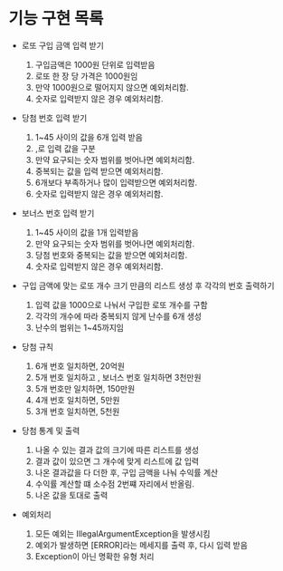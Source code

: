# 기능 구현 목록

* 로또 구입 금액 입력 받기
  1. 구입금액은 1000원 단위로 입력받음
  2. 로또 한 장 당 가격은 1000원임
  3. 만약 1000원으로 떨어지지 않으면 예외처리함.
  4. 숫자로 입력받지 않은 경우 예외처리함.

* 당첨 번호 입력 받기
  1. 1~45 사이의 값을 6개 입력 받음
  2. ,로 입력 값을 구분
  3. 만약 요구되는 숫자 범위를 벗어나면 예외처리함.
  4. 중복되는 값을 입력 받으면 예외처리함.
  5. 6개보다 부족하거나 많이 입력받으면 예외처리함.
  6. 숫자로 입력받지 않은 경우 예외처리함.

* 보너스 번호 입력 받기
  1. 1~45 사이의 값을 1개 입력받음
  2. 만약 요구되는 숫자 범위를 벗어나면 예외처리함.
  3. 당첨 번호와 중복되는 값을 받으면 예외처리함.
  4. 숫자로 입력받지 않은 경우 예외처리함.

* 구입 금액에 맞는 로또 개수 크기 만큼의 리스트 생성 후 각각의 번호 출력하기
  1. 입력 값을 1000으로 나눠서 구입한 로또 개수를 구함
  2. 각각의 개수에 따라 중복되지 않게 난수를 6개 생성
  3. 난수의 범위는 1~45까지임

* 당첨 규칙
  1. 6개 번호 일치하면, 20억원
  2. 5개 번호 일치하고 , 보너스 번호 일치하면 3천만원
  3. 5개 번호만 일치하면, 150만원
  4. 4개 번호 일치하면, 5만원
  5. 3개 번호 일치하면, 5천원

* 당첨 통계 및 출력
  1. 나올 수 있는 결과 값의 크기에 따른 리스트를 생성
  2. 결과 값이 있으면 그 개수에 맞게 리스트에 값 입력
  3. 나온 결과값을 다 더한 후, 구입 금액을 나눠 수익률 계산
  4. 수익률 계산할 떄 소수점 2번쨰 자리에서 반올림.
  5. 나온 값을 토대로 출력

* 예외처리
  1. 모든 예외는 IllegalArgumentException을 발생시킴
  2. 예외가 발생하면 [ERROR]라는 메세지를 출력 후, 다시 입력 받음
  3. Exception이 아닌 명확한 유형 처리
